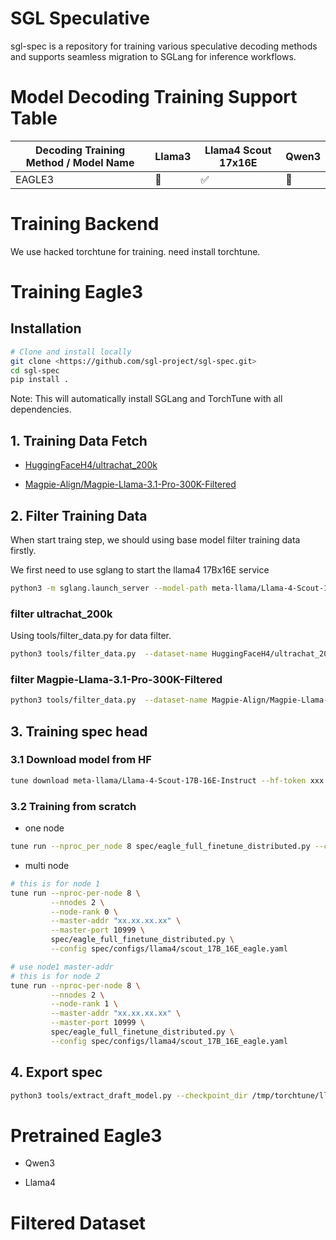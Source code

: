 # SGL Speculative

sgl-spec is a repository for training various speculative decoding methods and supports seamless migration to SGLang for inference workflows.


# Model Decoding Training Support Table

| Decoding Training Method / Model Name | Llama3 | Llama4 Scout 17x16E | Qwen3 |
|--------------------------------------|--------|--------|--------------|
| EAGLE3                               | 🚧     | ✅     |      🚧      |

# Training Backend

We use hacked torchtune for training. need install torchtune.

# Training Eagle3

## Installation

```bash
# Clone and install locally
git clone <https://github.com/sgl-project/sgl-spec.git>
cd sgl-spec
pip install .
```

Note: This will automatically install SGLang and TorchTune with all dependencies.

## 1. Training Data Fetch

- [HuggingFaceH4/ultrachat_200k](https://huggingface.co/datasets/HuggingFaceH4/ultrachat_200k)

- [Magpie-Align/Magpie-Llama-3.1-Pro-300K-Filtered](https://huggingface.co/datasets/Magpie-Align/Magpie-Llama-3.1-Pro-300K-Filtered)

## 2. Filter Training Data

When start traing step, we should using base model filter training data firstly.

We first need to use sglang to start the llama4 17Bx16E service

```bash
python3 -m sglang.launch_server --model-path meta-llama/Llama-4-Scout-17B-16E-Instruct --port 30000 --tp 4 --mem-fraction-static 0.8 --context-length 8192
```

### filter ultrachat_200k

Using tools/filter_data.py for data filter.

```bash
python3 tools/filter_data.py  --dataset-name HuggingFaceH4/ultrachat_200k  --dataset-split train_sft --parallel 128
```

### filter Magpie-Llama-3.1-Pro-300K-Filtered

```bash
python3 tools/filter_data.py  --dataset-name Magpie-Align/Magpie-Llama-3.1-Pro-300K-Filtered  --dataset-split train --parallel 128
```

## 3. Training spec head

### 3.1 Download model from HF

```bash
tune download meta-llama/Llama-4-Scout-17B-16E-Instruct --hf-token xxx
```

### 3.2 Training from scratch

- one node

```bash
tune run --nproc_per_node 8 spec/eagle_full_finetune_distributed.py --config spec/configs/llama4/scout_17B_16E_eagle.yaml
```

- multi node

```bash
# this is for node 1
tune run --nproc-per-node 8 \
         --nnodes 2 \
         --node-rank 0 \
         --master-addr "xx.xx.xx.xx" \
         --master-port 10999 \
         spec/eagle_full_finetune_distributed.py \
         --config spec/configs/llama4/scout_17B_16E_eagle.yaml

# use node1 master-addr
# this is for node 2
tune run --nproc-per-node 8 \
         --nnodes 2 \
         --node-rank 1 \
         --master-addr "xx.xx.xx.xx" \
         --master-port 10999 \
         spec/eagle_full_finetune_distributed.py \
         --config spec/configs/llama4/scout_17B_16E_eagle.yaml
```

## 4. Export spec

```bash
python3 tools/extract_draft_model.py --checkpoint_dir /tmp/torchtune/llama4_17Bx16E/full
```

# Pretrained Eagle3

- Qwen3

- Llama4

# Filtered Dataset
